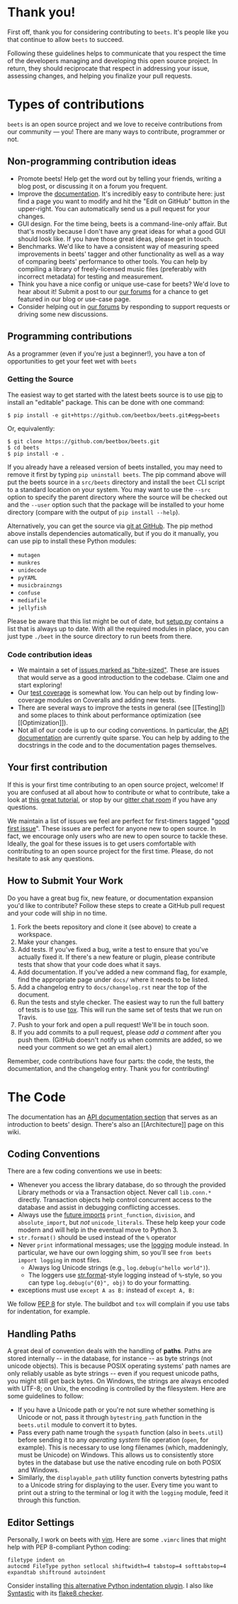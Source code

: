 # Thank you!
First off, thank you for considering contributing to `beets`. It's people like you that continue to allow `beets` to succeed.

Following these guidelines helps to communicate that you respect the time of the developers managing and developing this open source project. In return, they should reciprocate that respect in addressing your issue, assessing changes, and helping you finalize your pull requests.

# Types of contributions

`beets` is an open source project and we love to receive contributions from our community — you! There are many ways to contribute, programmer or not.

## Non-programming contribution ideas
* Promote beets! Help get the word out by telling your friends, writing a blog
  post, or discussing it on a forum you frequent.
* Improve the [documentation][docs]. It's incredibly easy to contribute here:
  just find a page you want to modify and hit the "Edit on GitHub" button in
  the upper-right. You can automatically send us a pull request for your
  changes.
* GUI design. For the time being, beets is a command-line-only affair. But
  that's mostly because I don't have any great ideas for what a good GUI
  should look like. If you have those great ideas, please get in touch.
* Benchmarks. We'd like to have a consistent way of measuring speed
  improvements in beets' tagger and other functionality as well as a way of
  comparing beets' performance to other tools. You can help by compiling a
  library of freely-licensed music files (preferably with incorrect metadata)
  for testing and measurement.
* Think you have a nice config or unique use-case for beets? We'd love to hear about it! Submit a post to our [our forums](https://discourse.beets.io/) for a chance to get featured in our blog or use-case page.
* Consider helping out in [our forums](https://discourse.beets.io/) by responding to support requests or driving some new discussions. 

[docs]: http://beets.readthedocs.org/

## Programming contributions
As a programmer (even if you're just a beginner!), you have a ton of opportunities to get your feet wet with `beets`

### Getting the Source

The easiest way to get started with the latest beets source is to use [pip](http://pip.openplans.org/)  to install an "editable" package. This can be done with one command:

    $ pip install -e git+https://github.com/beetbox/beets.git#egg=beets

Or, equivalently:

    $ git clone https://github.com/beetbox/beets.git
    $ cd beets
    $ pip install -e .

If you already have a released version of beets installed, you may need to
remove it first by typing `pip uninstall beets`. The pip command above will put
the beets source in a `src/beets` directory and install the `beet` CLI script to
a standard location on your system. You may want to use the `--src` option to specify
the parent directory where the source will be checked out and the `--user` option
such that the package will be installed to your home directory (compare with the output of
`pip install --help`). 

Alternatively, you can get the source via 
[git at GitHub](http://github.com/beetbox/beets). The pip method above installs
dependencies automatically, but if you do it manually, you can use pip to
install these Python modules:  
* `mutagen`
* `munkres`
* `unidecode`
* `pyYAML`
* `musicbrainzngs`
* `confuse`
* `mediafile`
* `jellyfish`

Please be aware that this list might be out of date, but [setup.py](https://github.com/beetbox/beets/blob/60bba370c0ecc58b4057d78867273e5936d22dee/setup.py#L89-L110) contains a list that is always up to date. With all the required modules in place, you can just type `./beet` in the source directory to run beets from there.

### Code contribution ideas
* We maintain a set of [issues marked as "bite-sized"](https://github.com/beetbox/beets/labels/bitesize). These are issues that would serve as a good introduction to the codebase. Claim one and start exploring!
* Our [test coverage](https://codecov.io/github/beetbox/beets) is somewhat low. You can help out by finding low-coverage modules on Coveralls and adding new tests.
* There are several ways to improve the tests in general (see [[Testing]]) and some places to think about performance optimization (see [[Optimization]]).
* Not all of our code is up to our coding conventions. In particular, the [API documentation][apidocs] are currently quite sparse. You can help by adding to the docstrings in the code and to the documentation pages themselves.

## Your first contribution
If this is your first time contributing to an open source project, welcome! If you are confused at all about how to contribute or what to contribute, take a look at [this great tutorial](http://makeapullrequest.com/), or stop by our [gitter chat room](https://gitter.im/beetbox/beets#) if you have any questions. 

We maintain a list of issues we feel are perfect for first-timers tagged "[good first issue](https://github.com/beetbox/beets/labels/good%20first%20issue)". These issues are perfect for anyone new to open source. In fact, we encourage only users who are new to open source to tackle these. Ideally, the goal for these issues is to get users comfortable with contributing to an open source project for the first time. Please, do not hesitate to ask any questions.

## How to Submit Your Work

Do you have a great bug fix, new feature, or documentation expansion you'd like to contribute? Follow these steps to create a GitHub pull request and your code will ship in no time.

1. Fork the beets repository and clone it (see above) to create a workspace.
2. Make your changes.
3. Add tests. If you've fixed a bug, write a test to ensure that you've actually fixed it. If there's a new feature or plugin, please contribute tests that show that your code does what it says.
4. Add documentation. If you've added a new command flag, for example, find the appropriate page under `docs/` where it needs to be listed.
5. Add a changelog entry to `docs/changelog.rst` near the top of the document.
6. Run the tests and style checker. The easiest way to run the full battery of tests is to use [tox](https://tox.readthedocs.org/en/latest/). This will run the same set of tests that we run on Travis.
7. Push to your fork and open a pull request! We'll be in touch soon.
8. If you add commits to a pull request, please *add a comment* after you push them. (GitHub doesn't notify us when commits are added, so we need your comment so we get an email alert.)

Remember, code contributions have four parts: the code, the tests, the documentation, and the changelog entry. Thank you for contributing!


# The Code

The documentation has an [API documentation section][apidocs] that serves as an introduction to beets' design. There's also an [[Architecture]] page on this wiki.

[apidocs]: http://beets.readthedocs.org/en/latest/dev/api.html

## Coding Conventions

There are a few coding conventions we use in beets:

* Whenever you access the library database, do so through the provided Library
  methods or via a Transaction object. Never call `lib.conn.*` directly.
  Transaction objects help control concurrent access to the database and assist
  in debugging conflicting accesses.
* Always use the [future imports][] `print_function`, `division`, and
  `absolute_import`, but *not* `unicode_literals`. These help keep your code
  modern and will help in the eventual move to Python 3.
* `str.format()` should be used instead of the `%` operator
* Never `print` informational messages; use the [logging][] module instead. In
  particular, we have our own logging shim, so you'll see `from beets import
  logging` in most files.
    * Always log Unicode strings (e.g., `log.debug(u"hello world")`).
    * The loggers use [str.format][]-style logging instead of ``%``-style, so
      you can type `log.debug(u"{0}", obj)` to do your formatting.
 * exceptions must use `except A as B:` instead of `except A, B:`

[future imports]: http://docs.python.org/library/__future__.html
[logging]: http://docs.python.org/library/logging.html
[str.format]: http://docs.python.org/library/stdtypes.html#str.format
[modformat]: http://docs.python.org/library/stdtypes.html#string-formatting-operations

We follow [PEP 8](http://www.python.org/dev/peps/pep-0008/) for style. The buildbot and `tox` will complain if you use tabs for indentation, for example.

## Handling Paths

A great deal of convention deals with the handling of **paths**. Paths are
stored internally -- in the database, for instance -- as byte strings (not
unicode objects). This is because POSIX operating systems' path names are only
reliably usable as byte strings -- even if you request unicode paths, you might
still get back bytes. On Windows, the strings are always encoded with UTF-8; on
Unix, the encoding is controlled by the filesystem. Here are some guidelines to
follow:

* If you have a Unicode path or you're not sure whether something is Unicode or
  not, pass it through `bytestring_path` function in the `beets.util` module to
  convert it to bytes.
* Pass every path name trough the `syspath` function (also in `beets.util`)
  before sending it to any *operating system* file operation (`open`, for
  example). This is necessary to use long filenames (which, maddeningly, must
  be Unicode) on Windows. This allows us to consistently store bytes in the
  database but use the native encoding rule on both POSIX and Windows.
* Similarly, the `displayable_path` utility function converts bytestring paths
  to a Unicode string for displaying to the user. Every time you want to print
  out a string to the terminal or log it with the `logging` module, feed it
  through this function.

## Editor Settings

Personally, I work on beets with [vim](http://www.vim.org/). Here are some
`.vimrc` lines that might help with PEP 8-compliant Python coding:

    filetype indent on
    autocmd FileType python setlocal shiftwidth=4 tabstop=4 softtabstop=4 expandtab shiftround autoindent

Consider installing [this alternative Python indentation
plugin](https://github.com/mitsuhiko/vim-python-combined). I also like
[Syntastic](https://github.com/scrooloose/syntastic) with its [flake8 checker](https://github.com/scrooloose/syntastic/wiki/Python%3A---flake8).
